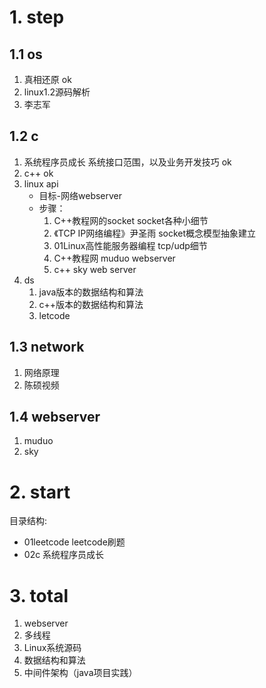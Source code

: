 # 1. step
## 1.1 os
1. 真相还原               ok
2. linux1.2源码解析
3. 李志军

## 1.2 c
1. 系统程序员成长 系统接口范围，以及业务开发技巧  ok
2. c++                                         ok
3. linux api                                  
    - 目标-网络webserver
    - 步骤：
        1. C++教程网的socket           socket各种小细节
        2. 《TCP IP网络编程》尹圣雨     socket概念模型抽象建立
        3. 01Linux高性能服务器编程      tcp/udp细节
        4. C++教程网 muduo             webserver
        5. c++ sky                     web server                
4. ds
    1. java版本的数据结构和算法
    2. c++版本的数据结构和算法
    3. letcode
## 1.3 network
1. 网络原理
2. 陈硕视频
## 1.4 webserver
1. muduo 
2. sky

# 2. start
目录结构:
- 01leetcode leetcode刷题
- 02c 系统程序员成长

# 3. total
1. webserver
2. 多线程
3. Linux系统源码
4. 数据结构和算法
5. 中间件架构（java项目实践）












